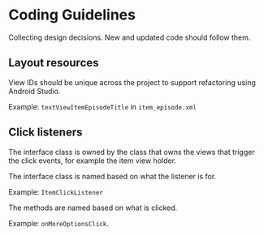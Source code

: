 # Coding Guidelines

Collecting design decisions. New and updated code should follow them.

## Layout resources

View IDs should be unique across the project to support refactoring using Android Studio.

Example: `textViewItemEpisodeTitle` in `item_episode.xml`

## Click listeners

The interface class is owned by the class that owns the views that trigger the click events, for
example the item view holder.

The interface class is named based on what the listener is for.

Example: `ItemClickListener`

The methods are named based on what is clicked.

Example: `onMoreOptionsClick`.
